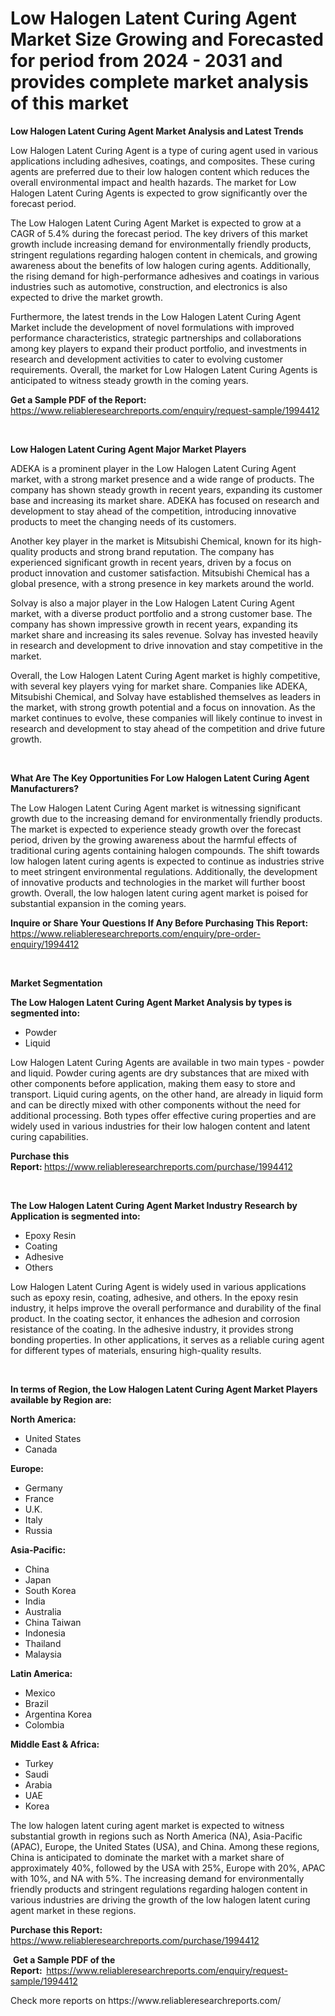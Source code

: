 <p><h1>Low Halogen Latent Curing Agent Market Size Growing and Forecasted for period from 2024 - 2031 and provides complete market analysis of this market</h1></p><p><strong>Low Halogen Latent Curing Agent Market Analysis and Latest Trends</strong></p>
<p><p>Low Halogen Latent Curing Agent is a type of curing agent used in various applications including adhesives, coatings, and composites. These curing agents are preferred due to their low halogen content which reduces the overall environmental impact and health hazards. The market for Low Halogen Latent Curing Agents is expected to grow significantly over the forecast period.</p><p>The Low Halogen Latent Curing Agent Market is expected to grow at a CAGR of 5.4% during the forecast period. The key drivers of this market growth include increasing demand for environmentally friendly products, stringent regulations regarding halogen content in chemicals, and growing awareness about the benefits of low halogen curing agents. Additionally, the rising demand for high-performance adhesives and coatings in various industries such as automotive, construction, and electronics is also expected to drive the market growth.</p><p>Furthermore, the latest trends in the Low Halogen Latent Curing Agent Market include the development of novel formulations with improved performance characteristics, strategic partnerships and collaborations among key players to expand their product portfolio, and investments in research and development activities to cater to evolving customer requirements. Overall, the market for Low Halogen Latent Curing Agents is anticipated to witness steady growth in the coming years.</p></p>
<p><strong>Get a Sample PDF of the Report:&nbsp;</strong> <a href="https://www.reliableresearchreports.com/enquiry/request-sample/1994412">https://www.reliableresearchreports.com/enquiry/request-sample/1994412</a></p>
<p>&nbsp;</p>
<p><strong>Low Halogen Latent Curing Agent Major Market Players</strong></p>
<p><p>ADEKA is a prominent player in the Low Halogen Latent Curing Agent market, with a strong market presence and a wide range of products. The company has shown steady growth in recent years, expanding its customer base and increasing its market share. ADEKA has focused on research and development to stay ahead of the competition, introducing innovative products to meet the changing needs of its customers.</p><p>Another key player in the market is Mitsubishi Chemical, known for its high-quality products and strong brand reputation. The company has experienced significant growth in recent years, driven by a focus on product innovation and customer satisfaction. Mitsubishi Chemical has a global presence, with a strong presence in key markets around the world.</p><p>Solvay is also a major player in the Low Halogen Latent Curing Agent market, with a diverse product portfolio and a strong customer base. The company has shown impressive growth in recent years, expanding its market share and increasing its sales revenue. Solvay has invested heavily in research and development to drive innovation and stay competitive in the market.</p><p>Overall, the Low Halogen Latent Curing Agent market is highly competitive, with several key players vying for market share. Companies like ADEKA, Mitsubishi Chemical, and Solvay have established themselves as leaders in the market, with strong growth potential and a focus on innovation. As the market continues to evolve, these companies will likely continue to invest in research and development to stay ahead of the competition and drive future growth.</p></p>
<p>&nbsp;</p>
<p><strong>What Are The Key Opportunities For Low Halogen Latent Curing Agent Manufacturers?</strong></p>
<p><p>The Low Halogen Latent Curing Agent market is witnessing significant growth due to the increasing demand for environmentally friendly products. The market is expected to experience steady growth over the forecast period, driven by the growing awareness about the harmful effects of traditional curing agents containing halogen compounds. The shift towards low halogen latent curing agents is expected to continue as industries strive to meet stringent environmental regulations. Additionally, the development of innovative products and technologies in the market will further boost growth. Overall, the low halogen latent curing agent market is poised for substantial expansion in the coming years.</p></p>
<p><strong>Inquire or Share Your Questions If Any Before Purchasing This Report:</strong> <a href="https://www.reliableresearchreports.com/enquiry/pre-order-enquiry/1994412">https://www.reliableresearchreports.com/enquiry/pre-order-enquiry/1994412</a></p>
<p>&nbsp;</p>
<p><strong>Market Segmentation</strong></p>
<p><strong>The Low Halogen Latent Curing Agent Market Analysis by types is segmented into:</strong></p>
<p><ul><li>Powder</li><li>Liquid</li></ul></p>
<p><p>Low Halogen Latent Curing Agents are available in two main types - powder and liquid. Powder curing agents are dry substances that are mixed with other components before application, making them easy to store and transport. Liquid curing agents, on the other hand, are already in liquid form and can be directly mixed with other components without the need for additional processing. Both types offer effective curing properties and are widely used in various industries for their low halogen content and latent curing capabilities.</p></p>
<p><strong>Purchase this Report:&nbsp;</strong><a href="https://www.reliableresearchreports.com/purchase/1994412">https://www.reliableresearchreports.com/purchase/1994412</a></p>
<p>&nbsp;</p>
<p><strong>The Low Halogen Latent Curing Agent Market Industry Research by Application is segmented into:</strong></p>
<p><ul><li>Epoxy Resin</li><li>Coating</li><li>Adhesive</li><li>Others</li></ul></p>
<p><p>Low Halogen Latent Curing Agent is widely used in various applications such as epoxy resin, coating, adhesive, and others. In the epoxy resin industry, it helps improve the overall performance and durability of the final product. In the coating sector, it enhances the adhesion and corrosion resistance of the coating. In the adhesive industry, it provides strong bonding properties. In other applications, it serves as a reliable curing agent for different types of materials, ensuring high-quality results.</p></p>
<p>&nbsp;</p>
<p><strong>In terms of Region, the Low Halogen Latent Curing Agent Market Players available by Region are:</strong></p>
<p>
    <p> <strong> North America: </strong>
        <ul>
            <li>United States</li>
            <li>Canada</li>
        </ul>
        </p> 
    <p> <strong> Europe: </strong>
        <ul>
            <li>Germany</li>
            <li>France</li>
            <li>U.K.</li>
            <li>Italy</li>
            <li>Russia</li>
        </ul>
        </p> 
    <p> <strong> Asia-Pacific: </strong>
        <ul>
            <li>China</li>
            <li>Japan</li>
            <li>South Korea</li>
            <li>India</li>
            <li>Australia</li>
            <li>China Taiwan</li>
            <li>Indonesia</li>
            <li>Thailand</li>
            <li>Malaysia</li>
        </ul>
        </p> 
    <p> <strong> Latin America: </strong>
        <ul>
            <li>Mexico</li>
            <li>Brazil</li>
            <li>Argentina Korea</li>
            <li>Colombia</li>
        </ul>
        </p> 
    <p> <strong> Middle East & Africa: </strong>
        <ul>
            <li>Turkey</li>
            <li>Saudi</li>
            <li>Arabia</li>
            <li>UAE</li>
            <li>Korea</li>
        </ul>
    </p>
    </p>
<p><p>The low halogen latent curing agent market is expected to witness substantial growth in regions such as North America (NA), Asia-Pacific (APAC), Europe, the United States (USA), and China. Among these regions, China is anticipated to dominate the market with a market share of approximately 40%, followed by the USA with 25%, Europe with 20%, APAC with 10%, and NA with 5%. The increasing demand for environmentally friendly products and stringent regulations regarding halogen content in various industries are driving the growth of the low halogen latent curing agent market in these regions.</p></p>
<p><strong>Purchase this Report: </strong><a href="https://www.reliableresearchreports.com/purchase/1994412">https://www.reliableresearchreports.com/purchase/1994412</a></p>
<p>&nbsp;<strong>Get a Sample PDF of the Report:&nbsp;&nbsp;</strong><a href="https://www.reliableresearchreports.com/enquiry/request-sample/1994412">https://www.reliableresearchreports.com/enquiry/request-sample/1994412</a></p>
<p><strong></strong></p>
<p>Check more reports on https://www.reliableresearchreports.com/</p>